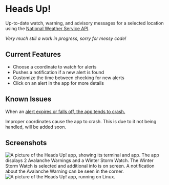# Heads Up!
Up-to-date watch, warning, and advisory messages for a selected location using the [National Weather Service API](https://www.weather.gov/documentation/services-web-api).

*Very much still a work in progress, sorry for messy code!*

## Current Features

- Choose a coordinate to watch for alerts
- Pushes a notification if a new alert is found
- Customize the time between checking for new alerts
- Click on an alert in the app for more details

## Known Issues

When an [alert expires or falls off, the app tends to crash.](https://github.com/spikeyscout/headsup/issues/1)

Improper coordinates cause the app to crash. This is due to it not being handled, will be added soon.

## Screenshots

![A picture of the Heads Up! app, showing its terminal and app. The app displays 2 Avalanche Warnings and a Winter Storm Watch. The Winter Storm Watch is selected and additional info is on screen. A notification about the Avalanche Warning can be seen in the corner.](https://raw.githubusercontent.com/spikeyscout/headsup/2b2ad11f2dc583d69bde8a0b6c8b356fc77b4a82/img/img1.png)
![A picture of the Heads Up! app, running on Linux.](https://github.com/spikeyscout/headsup/blob/main/img/img2.png?raw=true)
